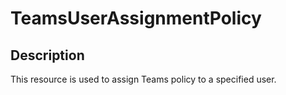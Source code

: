 # TeamsUserAssignmentPolicy

## Description

This resource is used to assign Teams policy to a specified user.
